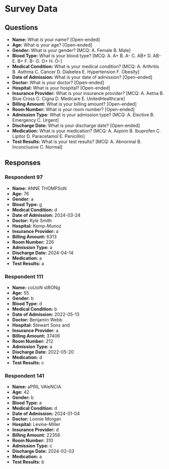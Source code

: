 # Survey Data

## Questions

- **Name:** What is your name? [Open-ended]
- **Age:** What is your age? [Open-ended]
- **Gender:** What is your gender? [MCQ: A. Female B. Male]
- **Blood Type:** What is your blood type? [MCQ: A. A+ B. A- C. AB+ D. AB- E. B+ F. B- G. O+ H. O-]
- **Medical Condition:** What is your medical condition? [MCQ: A. Arthritis B. Asthma C. Cancer D. Diabetes E. Hypertension F. Obesity]
- **Date of Admission:** What is your date of admission? [Open-ended]
- **Doctor:** What is your doctor? [Open-ended]
- **Hospital:** What is your hospital? [Open-ended]
- **Insurance Provider:** What is your insurance provider? [MCQ: A. Aetna B. Blue Cross C. Cigna D. Medicare E. UnitedHealthcare]
- **Billing Amount:** What is your billing amount? [Open-ended]
- **Room Number:** What is your room number? [Open-ended]
- **Admission Type:** What is your admission type? [MCQ: A. Elective B. Emergency C. Urgent]
- **Discharge Date:** What is your discharge date? [Open-ended]
- **Medication:** What is your medication? [MCQ: A. Aspirin B. Ibuprofen C. Lipitor D. Paracetamol E. Penicillin]
- **Test Results:** What is your test results? [MCQ: A. Abnormal B. Inconclusive C. Normal]

## Responses

### Respondent 97

- **Name:** ANNE THOMPSoN
- **Age:** 76
- **Gender:** a
- **Blood Type:** g
- **Medical Condition:** d
- **Date of Admission:** 2024-03-24
- **Doctor:** Kyle Smith
- **Hospital:** Kemp-Munoz
- **Insurance Provider:** a
- **Billing Amount:** 6313
- **Room Number:** 226
- **Admission Type:** a
- **Discharge Date:** 2024-04-14
- **Medication:** a
- **Test Results:** a

### Respondent 111

- **Name:** coLtoN stRONg
- **Age:** 55
- **Gender:** b
- **Blood Type:** d
- **Medical Condition:** b
- **Date of Admission:** 2022-05-13
- **Doctor:** Benjamin Webb
- **Hospital:** Stewart Sons and
- **Insurance Provider:** a
- **Billing Amount:** 37406
- **Room Number:** 212
- **Admission Type:** a
- **Discharge Date:** 2022-05-20
- **Medication:** d
- **Test Results:** c

### Respondent 141

- **Name:** aPRIL VAleNCIA
- **Age:** 42
- **Gender:** b
- **Blood Type:** a
- **Medical Condition:** d
- **Date of Admission:** 2024-01-04
- **Doctor:** Lonnie Morgan
- **Hospital:** Levine-Miller
- **Insurance Provider:** d
- **Billing Amount:** 22356
- **Room Number:** 310
- **Admission Type:** c
- **Discharge Date:** 2024-02-03
- **Medication:** a
- **Test Results:** b

